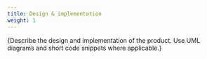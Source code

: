 ```yaml
---
title: Design & implementation
weight: 1
---
```


{Describe the design and implementation of the product. Use UML diagrams and short code snippets where applicable.}